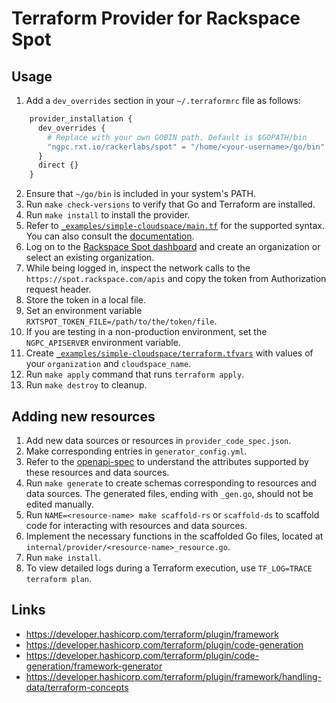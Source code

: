 Terraform Provider for Rackspace Spot
=======================================

Usage
-------

1. Add a `dev_overrides` section in your `~/.terraformrc` file as follows:

```terraform
    provider_installation {
      dev_overrides {
        # Replace with your own GOBIN path. Default is $GOPATH/bin
        "ngpc.rxt.io/rackerlabs/spot" = "/home/<your-username>/go/bin"
      }
      direct {}
    }
```

2. Ensure that `~/go/bin` is included in your system's PATH.
3. Run `make check-versions` to verify that Go and Terraform are installed.
4. Run `make install` to install the provider.
5. Refer to [`_examples/simple-cloudspace/main.tf`](/_examples/simple-cloudspace/main.tf) for the supported syntax. You can also consult the [documentation](/docs/index.md).
6. Log on to the [Rackspace Spot dashboard](https://spot.rackspace.com) and create an organization or select an existing organization.
7. While being logged in, inspect the network calls to the `https://spot.rackspace.com/apis` and copy the token from Authorization request header.
8. Store the token in a local file.
9. Set an environment variable `RXTSPOT_TOKEN_FILE=/path/to/the/token/file`.
10. If you are testing in a non-production environment, set the `NGPC_APISERVER` environment variable.
11. Create [`_examples/simple-cloudspace/terraform.tfvars`](/_examples/simple-cloudspace/terraform.tfvars) with values of your `organization` and `cloudspace_name`.
12. Run `make apply` command that runs `terraform apply`.
13. Run `make destroy` to cleanup.


Adding new resources
----------------------

1. Add new data sources or resources in `provider_code_spec.json`.
2. Make corresponding entries in `generator_config.yml`.
3. Refer to the [openapi-spec](/openapi-spec/spot-api-3.0.json) to understand the attributes supported by these resources and data sources.
4. Run `make generate` to create schemas corresponding to resources and data sources. The generated files, ending with `_gen.go`, should not be edited manually.
5. Run `NAME=<resource-name> make scaffold-rs` or `scaffold-ds` to scaffold code for interacting with resources and data sources.
6. Implement the necessary functions in the scaffolded Go files, located at `internal/provider/<resource-name>_resource.go`.
7. Run `make install`.
8. To view detailed logs during a Terraform execution, use `TF_LOG=TRACE terraform plan`.


Links
------

- https://developer.hashicorp.com/terraform/plugin/framework
- https://developer.hashicorp.com/terraform/plugin/code-generation
- https://developer.hashicorp.com/terraform/plugin/code-generation/framework-generator
- https://developer.hashicorp.com/terraform/plugin/framework/handling-data/terraform-concepts
